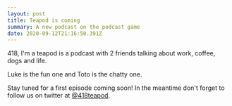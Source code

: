 ```yaml
---
layout: post
title: Teapod is coming
summary: A new podcast on the podcast game
date: 2020-09-12T21:16:50.391Z
---
```

418, I'm a teapod is a podcast with 2 friends talking about work, coffee, dogs and life.

Luke is the fun one and Toto is the chatty one.

Stay tuned for a first episode coming soon! In the meantime don't forget to follow us on twitter at [@418teapod](https://twitter.com/418teapod).